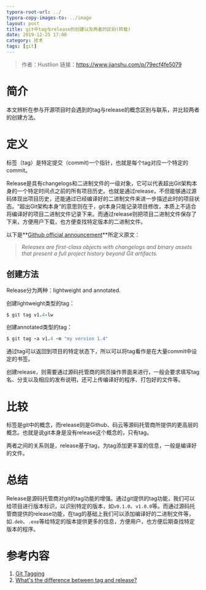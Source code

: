 ```yaml
---
typora-root-url: ../
typora-copy-images-to: ../image
layout: post
title: git中tag与release的创建以及两者的区别(转载)
date: 2019-12-25 17:00
category: 技术
tags: [git]
---
```


>作者：Hustlion
>链接：https://www.jianshu.com/p/79ecf4fe5079

# 简介

本文辨析在参与开源项目时会遇到的tag与release的概念区别与联系，并比较两者的创建方法。

# 定义

标签（tag）是特定提交（commit)一个指针，也就是每个tag对应一个特定的commit。

Release是具有changelogs和二进制文件的一级对象，它可以代表超出Git架构本身的一个特定时间点之前的所有项目历史。也就是通过release，不但能够通过源码体现出项目历史，还能通过已经编译好的二进制文件来进一步描述此时的项目状态。“超出Git架构本身“的意思则在于，git本身只能记录项目修改，本质上不适合将编译好的项目二进制文件记录下来。而通过release则把项目二进制文件保存了下来，方便用户下载，也方便查找特定版本的二进制文件。

以下是**[Github official announcement](https://link.jianshu.com?t=https://github.com/blog/1547-release-your-software)**所定义原文：

> *Releases are first-class objects with changelogs and binary assets that present a full project history beyond Git artifacts.*

## 创建方法

Release分为两种：lightweight and annotated.

创建lightweight类型的tag：



```ruby
$ git tag v1.4-lw
```

创建annotated类型的tag：



```ruby
$ git tag -a v1.4 -m "my version 1.4"
```

通过tag可以返回到项目的特定状态下，所以可以将tag看作是在大量commit中设定的书签。

创建release，则需要通过源码托管商的网页操作界面来进行，一般会要求填写tag名、分支以及相应的发布说明，还可上传编译好的程序、打包好的文件等。

# 比较

标签是git中的概念，而release则是Github、码云等源码托管商所提供的更高层的概念。也就是说git本身是没有release这个概念的，只有tag。

两者之间的关系则是，release基于tag，为tag添加更丰富的信息，一般是编译好的文件。

# 总结

Release是源码托管商对git的tag功能的增强。通过git提供的tag功能，我们可以给项目进行版本标识，以识别特定的版本，如`v0.1.0`、`v1.0.0`等。而通过源码托管商提供的release功能，在tag的基础上我们可以添加编译好的二进制文件等，如`.deb`、`.exe`等给特定的版本提供更多的信息，方便用户，也方便后期查找特定版本的程序。

# 参考内容

1. [Git Tagging](https://link.jianshu.com?t=https://git-scm.com/book/en/v2/Git-Basics-Tagging)
2. [What's the difference between tag and release?](https://link.jianshu.com?t=http://stackoverflow.com/questions/18506508/whats-the-difference-between-tag-and-release)




